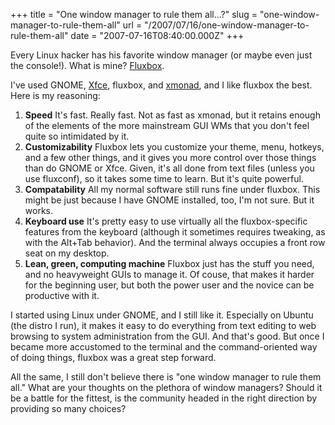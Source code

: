 +++
title = "One window manager to rule them all...?"
slug = "one-window-manager-to-rule-them-all"
url = "/2007/07/16/one-window-manager-to-rule-them-all"
date = "2007-07-16T08:40:00.000Z"
+++

Every Linux hacker has his favorite window manager (or maybe even just the console!). What is mine? <a href="http://www.fluxbox.org/">Fluxbox</a>.

I've used GNOME, <a href="http://globalconstant.wordpress.com/2007/05/26/xfce-desktop-environment/">Xfce</a>, fluxbox, and <a href="http://globalconstant.wordpress.com/2007/07/16/xmonad-the-mouseless-window-manager/">xmonad</a>, and I like fluxbox the best. Here is my reasoning:
<ol>
	<li><strong>Speed</strong> It's fast. Really fast. Not as fast as xmonad, but it retains enough of the elements of the more mainstream GUI WMs that you don't feel quite so intimidated by it.</li>
	<li><strong>Customizability</strong> Fluxbox lets you customize your theme, menu, hotkeys, and a few other things, and it gives you more control over those things than do GNOME or Xfce. Given, it's all done from text files (unless you use fluxconf), so it takes some time to learn. But it's quite powerful.</li>
	<li><strong>Compatability</strong> All my normal software still runs fine under fluxbox. This might be just because I have GNOME installed, too, I'm not sure. But it works.</li>
	<li><strong>Keyboard use</strong> It's pretty easy to use virtually all the fluxbox-specific features from the keyboard (although it sometimes requires tweaking, as with the Alt+Tab behavior). And the terminal always occupies a front row seat on my desktop.</li>
	<li><strong>Lean, green, computing machine</strong> Fluxbox just has the stuff you need, and no heavyweight GUIs to manage it. Of couse, that makes it harder for the beginning user, but both the power user and the novice can be productive with it.</li>
</ol>
I started using Linux under GNOME, and I still like it. Especially on Ubuntu (the distro I run), it makes it easy to do everything from text editing to web browsing to system administration from the GUI. And that's good. But once I became more accustomed to the terminal and the command-oriented way of doing things, fluxbox was a great step forward.

All the same, I still don't believe there is "one window manager to rule them all." What are your thoughts on the plethora of window managers? Should it be a battle for the fittest, is the community headed in the right direction by providing so many choices?